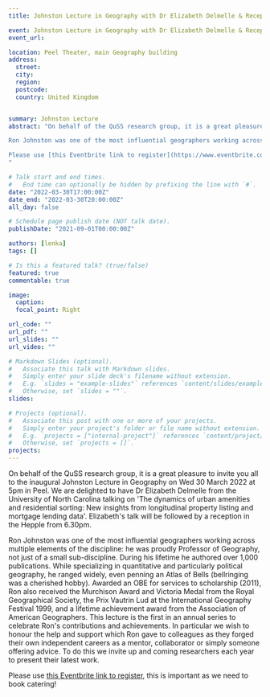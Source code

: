 ```yaml
---
title: Johnston Lecture in Geography with Dr Elizabeth Delmelle & Reception

event: Johnston Lecture in Geography with Dr Elizabeth Delmelle & Reception
event_url: 

location: Peel Theater, main Geography building
address:
  street: 
  city: 
  region: 
  postcode:  
  country: United Kingdom


summary: Johnston Lecture
abstract: "On behalf of the QuSS research group, it is a great pleasure to invite you all to the inaugural Johnston Lecture in Geography on Wed 30 March 2022 at 5pm in Peel. We are delighted to have Dr Elizabeth Delmelle from the University of North Carolina talking on 'The dynamics of urban amenities and residential sorting: New insights from longitudinal property listing and mortgage lending data'. Elizabeth's talk will be followed by a reception in the Hepple from 6.30pm.

Ron Johnston was one of the most influential geographers working across multiple elements of the discipline: he was proudly Professor of Geography, not just of a small sub-discipline. During his lifetime he authored over 1,000 publications. While specializing in quantitative and particularly political geography, he ranged widely, even penning an Atlas of Bells (bellringing was a cherished hobby). Awarded an OBE for services to scholarship (2011), Ron also received the Murchison Award and Victoria Medal from the Royal Geographical Society, the Prix Vautrin Lud at the International Geography Festival 1999, and a lifetime achievement award from the Association of American Geographers. This lecture is the first in an annual series to celebrate Ron's contributions and achievements. In particular we wish to honour the help and support which Ron gave to colleagues as they forged their own independent careers as a mentor, collaborator or simply someone offering advice. To do this we invite up and coming researchers each year to present their latest work.

Please use [this Eventbrite link to register](https://www.eventbrite.co.uk/e/johnston-lecture-the-dynamics-of-urban-amenities-and-residential-sorting-tickets-261177999427), this is important as we need to book catering!
"

# Talk start and end times.
#   End time can optionally be hidden by prefixing the line with `#`.
date: "2022-03-30T17:00:00Z"
date_end: "2022-03-30T20:00:00Z"
all_day: false

# Schedule page publish date (NOT talk date).
publishDate: "2021-09-01T00:00:00Z"

authors: [lenka]
tags: []

# Is this a featured talk? (true/false)
featured: true
commentable: true

image:
  caption: 
  focal_point: Right

url_code: ""
url_pdf: ""
url_slides: ""
url_video: ""

# Markdown Slides (optional).
#   Associate this talk with Markdown slides.
#   Simply enter your slide deck's filename without extension.
#   E.g. `slides = "example-slides"` references `content/slides/example-slides.md`.
#   Otherwise, set `slides = ""`.
slides:

# Projects (optional).
#   Associate this post with one or more of your projects.
#   Simply enter your project's folder or file name without extension.
#   E.g. `projects = ["internal-project"]` references `content/project/deep-learning/index.md`.
#   Otherwise, set `projects = []`.
projects:
---
```


On behalf of the QuSS research group, it is a great pleasure to invite you all to the inaugural Johnston Lecture in Geography on Wed 30 March 2022 at 5pm in Peel. We are delighted to have Dr Elizabeth Delmelle from the University of North Carolina talking on 'The dynamics of urban amenities and residential sorting: New insights from longitudinal property listing and mortgage lending data'. Elizabeth's talk will be followed by a reception in the Hepple from 6.30pm.

Ron Johnston was one of the most influential geographers working across multiple elements of the discipline: he was proudly Professor of Geography, not just of a small sub-discipline. During his lifetime he authored over 1,000 publications. While specializing in quantitative and particularly political geography, he ranged widely, even penning an Atlas of Bells (bellringing was a cherished hobby). Awarded an OBE for services to scholarship (2011), Ron also received the Murchison Award and Victoria Medal from the Royal Geographical Society, the Prix Vautrin Lud at the International Geography Festival 1999, and a lifetime achievement award from the Association of American Geographers. This lecture is the first in an annual series to celebrate Ron's contributions and achievements. In particular we wish to honour the help and support which Ron gave to colleagues as they forged their own independent careers as a mentor, collaborator or simply someone offering advice. To do this we invite up and coming researchers each year to present their latest work.

Please use [this Eventbrite link to register](https://www.eventbrite.co.uk/e/johnston-lecture-the-dynamics-of-urban-amenities-and-residential-sorting-tickets-261177999427), this is important as we need to book catering!